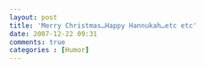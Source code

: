 ```yaml
---
layout: post
title: 'Merry Christmas…Happy Hannukah…etc etc'
date: 2007-12-22 09:31
comments: true
categories : [Humor]
---  
```


<object width="425" height="355"><param name="movie" value="http://www.youtube.com/v/RhrVh3NZmUM&rel=1"></param><param name="wmode" value="transparent"></param><embed src="http://www.youtube.com/v/RhrVh3NZmUM&rel=1" type="application/x-shockwave-flash" wmode="transparent" width="425" height="355"></embed></object>

